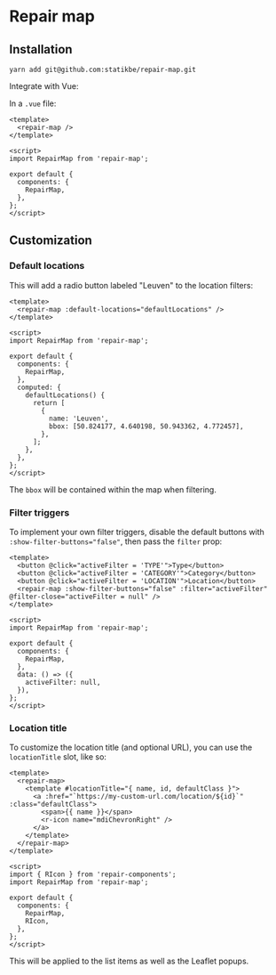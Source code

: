 # Repair map

## Installation

```
yarn add git@github.com:statikbe/repair-map.git
```

Integrate with Vue:

In a `.vue` file:

```vue
<template>
  <repair-map />
</template>

<script>
import RepairMap from 'repair-map';

export default {
  components: {
    RepairMap,
  },
};
</script>
```

## Customization

### Default locations

This will add a radio button labeled "Leuven" to the location filters:

```vue
<template>
  <repair-map :default-locations="defaultLocations" />
</template>

<script>
import RepairMap from 'repair-map';

export default {
  components: {
    RepairMap,
  },
  computed: {
    defaultLocations() {
      return [
        {
          name: 'Leuven',
          bbox: [50.824177, 4.640198, 50.943362, 4.772457],
        },
      ];
    },
  },
};
</script>
```

The `bbox` will be contained within the map when filtering.

### Filter triggers

To implement your own filter triggers, disable the default buttons with `:show-filter-buttons="false"`, then pass the `filter` prop:

```vue
<template>
  <button @click="activeFilter = 'TYPE'">Type</button>
  <button @click="activeFilter = 'CATEGORY'">Category</button>
  <button @click="activeFilter = 'LOCATION'">Location</button>
  <repair-map :show-filter-buttons="false" :filter="activeFilter" @filter-close="activeFilter = null" />
</template>

<script>
import RepairMap from 'repair-map';

export default {
  components: {
    RepairMap,
  },
  data: () => ({
    activeFilter: null,
  }),
};
</script>
```

### Location title

To customize the location title (and optional URL), you can use the `locationTitle` slot, like so:

```vue
<template>
  <repair-map>
    <template #locationTitle="{ name, id, defaultClass }">
      <a :href="`https://my-custom-url.com/location/${id}`" :class="defaultClass">
        <span>{{ name }}</span>
        <r-icon name="mdiChevronRight" />
      </a>
    </template>
  </repair-map>
</template>

<script>
import { RIcon } from 'repair-components';
import RepairMap from 'repair-map';

export default {
  components: {
    RepairMap,
    RIcon,
  },
};
</script>
```

This will be applied to the list items as well as the Leaflet popups.
